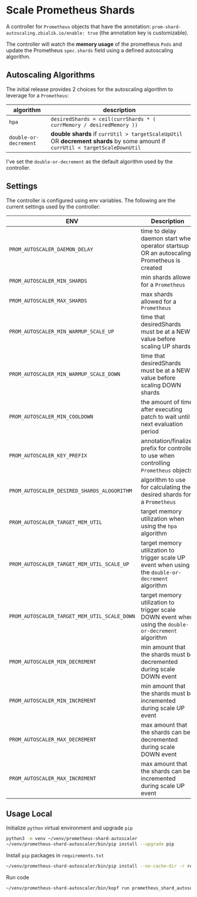 # Scale Prometheus Shards

A controller for `Prometheus` objects that have the annotation: `prom-shard-autoscaling.zbialik.io/enable: true` (the annotation key is customizable).

The controller will watch the **memory usage** of the prometheus `Pods` and update the Prometheus `spec.shards` field using a defined autoscaling algorithm.

## Autoscaling Algorithms

The initial release provides 2 choices for the autoscaling algorithm to leverage for a `Prometheus`:

| algorithm | description |
| ------ | ------ |
| `hpa` | `desiredShards = ceil(currShards * ( currMemory / desiredMemory ))` |
| `double-or-decrement` | **double shards** if `currUtil > targetScaleUpUtil` OR **decrement shards** by some amount if `currUtil < targetScaleDownUtil` |

I've set the `double-or-decrement` as the default algorithm used by the controller.

## Settings

The controller is configured using env variables. The following are the current settings used by the controller:

| ENV | Description | Default |
| ------ | ------ | ------ |
| `PROM_AUTOSCALER_DAEMON_DELAY` | time to delay daemon start when operator startsup OR an autoscaling Prometheus is created | `'0'` |
| `PROM_AUTOSCALER_MIN_SHARDS` | min shards allowed for a `Prometheus` | `'1'` |
| `PROM_AUTOSCALER_MAX_SHARDS` | max shards allowed for a `Prometheus` | `'7'` |
| `PROM_AUTOSCALER_MIN_WARMUP_SCALE_UP` | time that desiredShards must be at a NEW value before scaling UP shards | `'60'` |
| `PROM_AUTOSCALER_MIN_WARMUP_SCALE_DOWN` | time that desiredShards must be at a NEW value before scaling DOWN shards | `'900'` |
| `PROM_AUTOSCALER_MIN_COOLDOWN` | the amount of time after executing patch to wait until next evaluation period | `'900'` |
| `PROM_AUTOSCALER_KEY_PREFIX` | annotation/finalizer prefix for controller to use when controlling `Prometheus` objects | `'prom-shard-autoscaling.zbialik.io'` |
| `PROM_AUTOSCALER_DESIRED_SHARDS_ALOGORITHM` | algorithm to use for calculating the desired shards for a `Prometheus` | `'double-or-decrement'` |
| `PROM_AUTOSCALER_TARGET_MEM_UTIL` | target memory utilization when using the `hpa` algorithm | `'0.5'` |
| `PROM_AUTOSCALER_TARGET_MEM_UTIL_SCALE_UP` | target memory utilization to trigger scale UP event when using the `double-or-decrement` algorithm  | `'0.75'` |
| `PROM_AUTOSCALER_TARGET_MEM_UTIL_SCALE_DOWN` | target memory utilization to trigger scale DOWN event when using the `double-or-decrement` algorithm | `'0.25'` |
| `PROM_AUTOSCALER_MIN_DECREMENT` | min amount that the shards must be decremented during scale DOWN event | `'0'` (disabled) |
| `PROM_AUTOSCALER_MIN_INCREMENT` | min amount that the shards must be incremented during scale UP event | `'0'` (disabled) |
| `PROM_AUTOSCALER_MAX_DECREMENT` | max amount that the shards can be decremented during scale DOWN event | `'0'` (disabled) |
| `PROM_AUTOSCALER_MAX_INCREMENT` | max amount that the shards can be incremented during scale UP event | `'0'` (disabled) |

## Usage Local

Initialize `python` virtual environment and upgrade `pip`

```bash
python3 -m venv ~/venv/prometheus-shard-autoscaler
~/venv/prometheus-shard-autoscaler/bin/pip install --upgrade pip
```

Install `pip` packages in `requirements.txt`

```bash
~/venv/prometheus-shard-autoscaler/bin/pip install --no-cache-dir -r requirements.txt
```

Run code

```bash
~/venv/prometheus-shard-autoscaler/bin/kopf run prometheus_shard_autoscaler/app.py --all-namespaces
```
